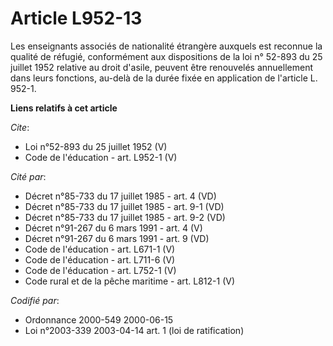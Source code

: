 # Article L952-13

Les enseignants associés de nationalité étrangère auxquels est reconnue la qualité de réfugié, conformément aux dispositions
de la loi n° 52-893 du 25 juillet 1952 relative au droit d'asile, peuvent être renouvelés annuellement dans leurs fonctions,
au-delà de la durée fixée en application de l'article L. 952-1.

**Liens relatifs à cet article**

_Cite_:

  - Loi n°52-893 du 25 juillet 1952 (V)
  - Code de l'éducation - art. L952-1 (V)

_Cité par_:

  - Décret n°85-733 du 17 juillet 1985 - art. 4 (VD)
  - Décret n°85-733 du 17 juillet 1985 - art. 9-1 (VD)
  - Décret n°85-733 du 17 juillet 1985 - art. 9-2 (VD)
  - Décret n°91-267 du 6 mars 1991 - art. 4 (V)
  - Décret n°91-267 du 6 mars 1991 - art. 9 (VD)
  - Code de l'éducation - art. L671-1 (V)
  - Code de l'éducation - art. L711-6 (V)
  - Code de l'éducation - art. L752-1 (V)
  - Code rural et de la pêche maritime - art. L812-1 (V)

_Codifié par_:

  - Ordonnance 2000-549 2000-06-15
  - Loi n°2003-339 2003-04-14 art. 1 (loi de ratification)
